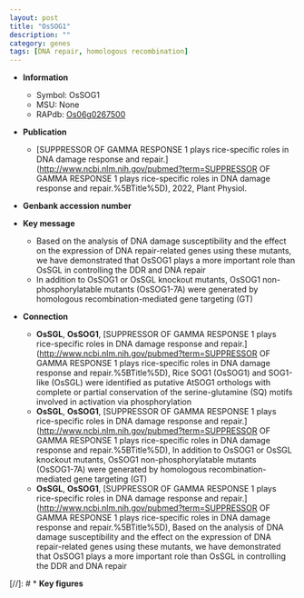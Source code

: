 ```yaml
---
layout: post
title: "OsSOG1"
description: ""
category: genes
tags: [DNA repair, homologous recombination]
---
```


* **Information**  
    + Symbol: OsSOG1  
    + MSU: None  
    + RAPdb: [Os06g0267500](https://rapdb.dna.affrc.go.jp/locus/?name=Os06g0267500)  

* **Publication**  
    + [SUPPRESSOR OF GAMMA RESPONSE 1 plays rice-specific roles in DNA damage response and repair.](http://www.ncbi.nlm.nih.gov/pubmed?term=SUPPRESSOR OF GAMMA RESPONSE 1 plays rice-specific roles in DNA damage response and repair.%5BTitle%5D), 2022, Plant Physiol.

* **Genbank accession number**  

* **Key message**  
    + Based on the analysis of DNA damage susceptibility and the effect on the expression of DNA repair-related genes using these mutants, we have demonstrated that OsSOG1 plays a more important role than OsSGL in controlling the DDR and DNA repair
    + In addition to OsSOG1 or OsSGL knockout mutants, OsSOG1 non-phosphorylatable mutants (OsSOG1-7A) were generated by homologous recombination-mediated gene targeting (GT)

* **Connection**  
    + __OsSGL__, __OsSOG1__, [SUPPRESSOR OF GAMMA RESPONSE 1 plays rice-specific roles in DNA damage response and repair.](http://www.ncbi.nlm.nih.gov/pubmed?term=SUPPRESSOR OF GAMMA RESPONSE 1 plays rice-specific roles in DNA damage response and repair.%5BTitle%5D),  Rice SOG1 (OsSOG1) and SOG1-like (OsSGL) were identified as putative AtSOG1 orthologs with complete or partial conservation of the serine-glutamine (SQ) motifs involved in activation via phosphorylation
    + __OsSGL__, __OsSOG1__, [SUPPRESSOR OF GAMMA RESPONSE 1 plays rice-specific roles in DNA damage response and repair.](http://www.ncbi.nlm.nih.gov/pubmed?term=SUPPRESSOR OF GAMMA RESPONSE 1 plays rice-specific roles in DNA damage response and repair.%5BTitle%5D),  In addition to OsSOG1 or OsSGL knockout mutants, OsSOG1 non-phosphorylatable mutants (OsSOG1-7A) were generated by homologous recombination-mediated gene targeting (GT)
    + __OsSGL__, __OsSOG1__, [SUPPRESSOR OF GAMMA RESPONSE 1 plays rice-specific roles in DNA damage response and repair.](http://www.ncbi.nlm.nih.gov/pubmed?term=SUPPRESSOR OF GAMMA RESPONSE 1 plays rice-specific roles in DNA damage response and repair.%5BTitle%5D),  Based on the analysis of DNA damage susceptibility and the effect on the expression of DNA repair-related genes using these mutants, we have demonstrated that OsSOG1 plays a more important role than OsSGL in controlling the DDR and DNA repair

[//]: # * **Key figures**  


